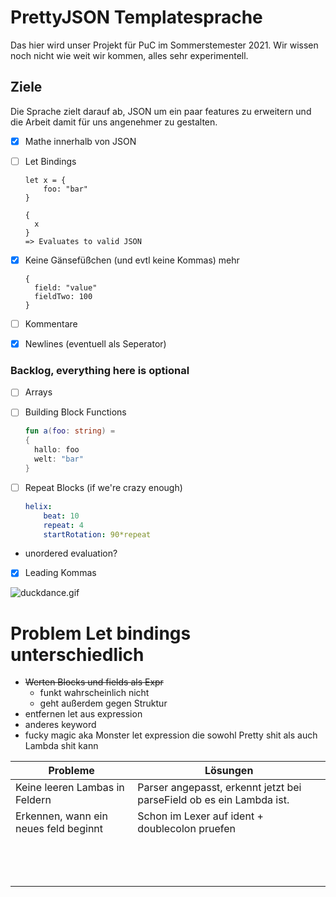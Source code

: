 # PrettyJSON Templatesprache

Das hier wird unser Projekt für PuC im Sommerstemester 2021. Wir wissen noch nicht wie weit wir kommen, alles sehr experimentell.

## Ziele

Die Sprache zielt darauf ab, JSON um ein paar features zu erweitern und die Arbeit damit für uns angenehmer zu gestalten.

- [x] Mathe innerhalb von JSON
- [ ] Let Bindings
  ```
  let x = {
      foo: "bar"
  }
  
  {
    x
  }
  => Evaluates to valid JSON
  ```

- [x] Keine Gänsefüßchen (und evtl keine Kommas) mehr
  ```
  {
    field: "value"
    fieldTwo: 100
  }
  ```

- [ ] Kommentare
- [x] Newlines (eventuell als Seperator)

### Backlog, everything here is optional

- [ ] Arrays

- [ ] Building Block Functions
  ```kt
  fun a(foo: string) = 
  { 
    hallo: foo
    welt: "bar"
  }
  ```
- [ ] Repeat Blocks (if we're crazy enough)
  ```yaml
  helix:
      beat: 10
      repeat: 4
      startRotation: 90*repeat
  ```
- unordered evaluation? 
- [X] Leading Kommas


![duckdance.gif](https://cdn.discordapp.com/emojis/853294931472941136.gif?v=1)

# Problem Let bindings unterschiedlich

- ~~Werten Blocks und fields als Expr~~
    - funkt wahrscheinlich nicht
    - geht außerdem gegen Struktur
- entfernen let aus expression  
- anderes keyword
- fucky magic aka Monster let expression die sowohl Pretty shit als auch Lambda shit kann

| Probleme                       | Lösungen                                                     |
| ------------------------------ | ------------------------------------------------------------ |
| Keine leeren Lambas in Feldern | Parser angepasst, erkennt jetzt bei parseField ob es ein Lambda ist. |
| Erkennen, wann ein neues feld beginnt | Schon im Lexer auf ident + doublecolon pruefen        |
|                                |                                                              |
|                                |                                                              |
|                                |                                                              |
|                                |                                                              |
|                                |                                                              |
|                                |                                                              |
|                                |                                                              |
|                                |                                                              |
|                                |                                                              |
|                                |                                                              |
|                                |                                                              |
|                                |                                                              |
|                                |                                                              |

